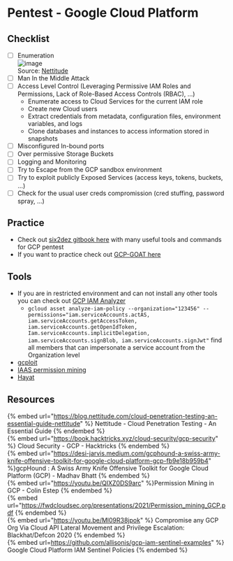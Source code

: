 # Pentest - Google Cloud Platform

## Checklist

- [ ] Enumeration  
    ![image](https://user-images.githubusercontent.com/96747355/177999765-e0de4a51-7505-4fd3-87aa-f63ebadce915.png)  
    Source: [Nettitude](https://blog.nettitude.com/cloud-penetration-testing-an-essential-guide-nettitude)
- [ ] Man In the Middle Attack 
- [ ] Access Level Control (Leveraging Permissive IAM Roles and Permissions, Lack of Role-Based Access Controls (RBAC), ...)
  - Enumerate access to Cloud Services for the current IAM role
  - Create new Cloud users
  - Extract credentials from meta­data, configuration files, environment variables, and logs
  - Clone databases and instances to access information stored in snapshots
- [ ] Misconfigured In-bound ports  
- [ ] Over permissive Storage Buckets  
- [ ] Logging and Monitoring  
- [ ] Try to Escape from the GCP sandbox environment  
- [ ] Try to exploit publicly Exposed Services (access keys, tokens, buckets, ...)
- [ ] Check for the usual user creds compromission (cred stuffing, password spray, ...)

## Practice

- Check out [six2dez gitbook here](https://pentestbook.six2dez.com/enumeration/cloud/gcp) with many useful tools and commands for GCP pentest
- If you want to practice check out [GCP-GOAT here](https://github.com/JOSHUAJEBARAJ/GCP-GOAT)

## Tools

- If you are in restricted environment and can not install any other tools you can check out [GCP IAM Analyzer](https://cloud.google.com/sdk/gcloud/reference/asset/analyze-iam-policy)
  - `gcloud asset analyze-iam-policy --organization="123456" --permissions="iam.serviceAccounts.actAS, iam.serviceAccounts.getAccessToken, iam.serviceAccounts.getOpenIdToken, Iam.serviceAccounts.implicitDelegation, iam.serviceAccounts.signBlob, iam.serviceAccounts.signJwt"` find all members that can impersonate a service account from the Organization level
- [gcploit](https://github.com/dxa4481/gcploit)
- [IAAS permission mining](https://github.com/netskopeoss/iaas_permission_mining)
- [Hayat](https://github.com/DenizParlak/hayat)

## Resources

{% embed url="https://blog.nettitude.com/cloud-penetration-testing-an-essential-guide-nettitude" %} Nettitude - Cloud Penetration Testing - An Essential Guide {% endembed %}  
{% embed url="https://book.hacktricks.xyz/cloud-security/gcp-security" %} Cloud Security - GCP - Hacktricks {% endembed %}  
{% embed url="https://desi-jarvis.medium.com/gcphound-a-swiss-army-knife-offensive-toolkit-for-google-cloud-platform-gcp-fb9e18b959b4" %}gcpHound : A Swiss Army Knife Offensive Toolkit for Google Cloud Platform (GCP) - 
Madhav Bhatt  {% endembed %}  
{% embed url="https://youtu.be/QIXZ0DS9arc" %}Permission Mining in GCP - Colin Estep  {% endembed %}  
{% embed url="https://fwdcloudsec.org/presentations/2021/Permission_mining_GCP.pdf {% endembed %}  
{% embed url="https://youtu.be/Ml09R38jpok" %} Compromise any GCP Org Via Cloud API Lateral Movement and Privilege Escalation: Blackhat/Defcon 2020 {% endembed %}  
{% embed url=https://github.com/allisonis/gcp-iam-sentinel-examples" %} Google Cloud Platform IAM Sentinel Policies  {% endembed %}  
